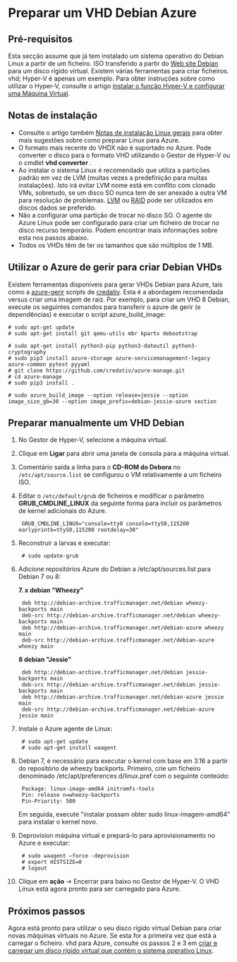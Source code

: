 <properties
    pageTitle="Preparar Debian Linux VHD | Microsoft Azure"
    description="Saiba como criar Debian 7 e 8 ficheiros VHD para implementação no Azure."
    services="virtual-machines-linux"
    documentationCenter=""
    authors="szarkos"
    manager="timlt"
    editor=""
    tags="azure-resource-manager,azure-service-management"/>

<tags
    ms.service="virtual-machines-linux"
    ms.workload="infrastructure-services"
    ms.tgt_pltfrm="vm-linux"
    ms.devlang="na"
    ms.topic="article"
    ms.date="08/24/2016"
    ms.author="szark"/>



# <a name="prepare-a-debian-vhd-for-azure"></a>Preparar um VHD Debian Azure

## <a name="prerequisites"></a>Pré-requisitos
Esta secção assume que já tem instalado um sistema operativo do Debian Linux a partir de um ficheiro. ISO transferido a partir do [Web site Debian](https://www.debian.org/distrib/) para um disco rígido virtual. Existem várias ferramentas para criar ficheiros. vhd; Hyper-V é apenas um exemplo. Para obter instruções sobre como utilizar o Hyper-V, consulte o artigo [instalar o função Hyper-V e configurar uma Máquina Virtual](https://technet.microsoft.com/library/hh846766.aspx).


## <a name="installation-notes"></a>Notas de instalação

- Consulte o artigo também [Notas de instalação Linux gerais](virtual-machines-linux-create-upload-generic.md#general-linux-installation-notes) para obter mais sugestões sobre como preparar Linux para Azure.
- O formato mais recente do VHDX não é suportado no Azure. Pode converter o disco para o formato VHD utilizando o Gestor de Hyper-V ou o cmdlet **vhd converter** .
- Ao instalar o sistema Linux é recomendado que utiliza a partições padrão em vez de LVM (muitas vezes a predefinição para muitas instalações). Isto irá evitar LVM nome está em conflito com clonado VMs, sobretudo, se um disco SO nunca tem de ser anexado a outra VM para resolução de problemas. [LVM](virtual-machines-linux-configure-lvm.md) ou [RAID](virtual-machines-linux-configure-raid.md) pode ser utilizados em discos dados se preferido.
- Não a configurar uma partição de trocar no disco SO. O agente do Azure Linux pode ser configurado para criar um ficheiro de trocar no disco recurso temporário. Podem encontrar mais informações sobre esta nos passos abaixo.
- Todos os VHDs têm de ter os tamanhos que são múltiplos de 1 MB.


## <a name="use-azure-manage-to-create-debian-vhds"></a>Utilizar o Azure de gerir para criar Debian VHDs

Existem ferramentas disponíveis para gerar VHDs Debian para Azure, tais como a [azure-gerir](https://github.com/credativ/azure-manage) scripts de [credativ](http://www.credativ.com/). Esta é a abordagem recomendada versus criar uma imagem de raiz. Por exemplo, para criar um VHD 8 Debian, execute os seguintes comandos para transferir o azure de gerir (e dependências) e executar o script azure_build_image:

    # sudo apt-get update
    # sudo apt-get install git qemu-utils mbr kpartx debootstrap

    # sudo apt-get install python3-pip python3-dateutil python3-cryptography
    # sudo pip3 install azure-storage azure-servicemanagement-legacy azure-common pytest pyyaml
    # git clone https://github.com/credativ/azure-manage.git
    # cd azure-manage
    # sudo pip3 install .

    # sudo azure_build_image --option release=jessie --option image_size_gb=30 --option image_prefix=debian-jessie-azure section


## <a name="manually-prepare-a-debian-vhd"></a>Preparar manualmente um VHD Debian

1. No Gestor de Hyper-V, selecione a máquina virtual.

2. Clique em **Ligar** para abrir uma janela de consola para a máquina virtual.

3. Comentário saída a linha para o **CD-ROM do Debora** no `/etc/apt/source.list` se configurou o VM relativamente a um ficheiro ISO.

4. Editar o `/etc/default/grub` de ficheiros e modificar o parâmetro **GRUB_CMDLINE_LINUX** da seguinte forma para incluir os parâmetros de kernel adicionais do Azure.

        GRUB_CMDLINE_LINUX="console=tty0 console=ttyS0,115200 earlyprintk=ttyS0,115200 rootdelay=30"

5. Reconstruir a larvas e executar:

        # sudo update-grub

6. Adicione repositórios Azure do Debian a /etc/apt/sources.list para Debian 7 ou 8:

    **7. x debian "Wheezy"**

        deb http://debian-archive.trafficmanager.net/debian wheezy-backports main
        deb-src http://debian-archive.trafficmanager.net/debian wheezy-backports main
        deb http://debian-archive.trafficmanager.net/debian-azure wheezy main
        deb-src http://debian-archive.trafficmanager.net/debian-azure wheezy main


    **8 debian "Jessie"**

        deb http://debian-archive.trafficmanager.net/debian jessie-backports main
        deb-src http://debian-archive.trafficmanager.net/debian jessie-backports main
        deb http://debian-archive.trafficmanager.net/debian-azure jessie main
        deb-src http://debian-archive.trafficmanager.net/debian-azure jessie main


7. Instale o Azure agente de Linux:

        # sudo apt-get update
        # sudo apt-get install waagent

8. Debian 7, é necessário para executar o kernel com base em 3.16 a partir do repositório de wheezy backports. Primeiro, crie um ficheiro denominado /etc/apt/preferences.d/linux.pref com o seguinte conteúdo:

        Package: linux-image-amd64 initramfs-tools
        Pin: release n=wheezy-backports
        Pin-Priority: 500

    Em seguida, execute "instalar possam obter sudo linux-imagem-amd64" para instalar o kernel novo.

8. Deprovision máquina virtual e prepará-lo para aprovisionamento no Azure e executar:

        # sudo waagent –force -deprovision
        # export HISTSIZE=0
        # logout

9. Clique em **ação** -> Encerrar para baixo no Gestor de Hyper-V. O VHD Linux está agora pronto para ser carregado para Azure.


## <a name="next-steps"></a>Próximos passos

Agora está pronto para utilizar o seu disco rígido virtual Debian para criar novas máquinas virtuais no Azure. Se esta for a primeira vez que está a carregar o ficheiro. vhd para Azure, consulte os passos 2 e 3 em [criar e carregar um disco rígido virtual que contém o sistema operativo Linux](virtual-machines-linux-classic-create-upload-vhd.md).
